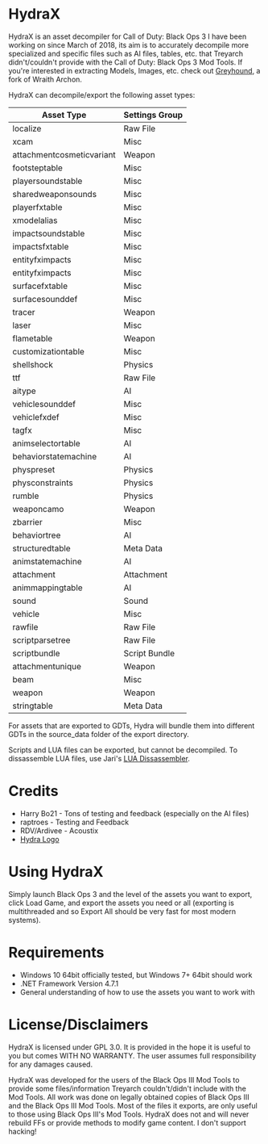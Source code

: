 # HydraX

HydraX is an asset decompiler for Call of Duty: Black Ops 3 I have been working on since March of 2018, its aim is to accurately decompile more specialized and specific files such as AI files, tables, etc. that Treyarch didn't/couldn't provide with the Call of Duty: Black Ops 3 Mod Tools. If you're interested in extracting Models, Images, etc. check out [Greyhound](https://github.com/Scobalula/Greyhound), a fork of Wraith Archon.

HydraX can decompile/export the following asset types:

| Asset Type                       | Settings Group                   |
|----------------------------------|----------------------------------|
| localize                         | Raw File                         |
| xcam                             | Misc                             |
| attachmentcosmeticvariant        | Weapon                           |
| footsteptable                    | Misc                             |
| playersoundstable                | Misc                             |
| sharedweaponsounds               | Misc                             |
| playerfxtable                    | Misc                             |
| xmodelalias                      | Misc                             |
| impactsoundstable                | Misc                             |
| impactsfxtable                   | Misc                             |
| entityfximpacts                  | Misc                             |
| entityfximpacts                  | Misc                             |
| surfacefxtable                   | Misc                             |
| surfacesounddef                  | Misc                             |
| tracer                           | Weapon                           |
| laser                            | Misc                             |
| flametable                       | Weapon                           |
| customizationtable               | Misc                             |
| shellshock                       | Physics                          |
| ttf                              | Raw File                         |
| aitype                           | AI                               |
| vehiclesounddef                  | Misc                             |
| vehiclefxdef                     | Misc                             |
| tagfx                            | Misc                             |
| animselectortable                | AI                               |
| behaviorstatemachine             | AI                               |
| physpreset                       | Physics                          |
| physconstraints                  | Physics                          |
| rumble                           | Physics                          |
| weaponcamo                       | Weapon                           |
| zbarrier                         | Misc                             |
| behaviortree                     | AI                               |
| structuredtable                  | Meta Data                        |
| animstatemachine                 | AI                               |
| attachment                       | Attachment                       |
| animmappingtable                 | AI                               |
| sound                            | Sound                            |
| vehicle                          | Misc                             |
| rawfile                          | Raw File                         |
| scriptparsetree                  | Raw File                         |
| scriptbundle                     | Script Bundle                    |
| attachmentunique                 | Weapon                           |
| beam                             | Misc                             |
| weapon                           | Weapon                           |
| stringtable                      | Meta Data                        |

For assets that are exported to GDTs, Hydra will bundle them into different GDTs in the source_data folder of the export directory.

Scripts and LUA files can be exported, but cannot be decompiled. To dissassemble LUA files, use Jari's [LUA Dissassembler](https://github.com/JariKCoding/T7-8-LuaDissassembler).

# Credits

* Harry Bo21 - Tons of testing and feedback (especially on the AI files)
* raptroes - Testing and Feedback
* RDV/Ardivee - Acoustix 
* [Hydra Logo](https://thenounproject.com/term/hydra/1389034/)

# Using HydraX

Simply launch Black Ops 3 and the level of the assets you want to export, click Load Game, and export the assets you need or all (exporting is multithreaded and so Export All should be very fast for most modern systems).

# Requirements

* Windows 10 64bit officially tested, but Windows 7+ 64bit should work
* .NET Framework Version 4.7.1
* General understanding of how to use the assets you want to work with

# License/Disclaimers

HydraX is licensed under GPL 3.0. It is provided in the hope it is useful to you but comes WITH NO WARRANTY. The user assumes full responsibility for any damages caused.

HydraX was developed for the users of the Black Ops III Mod Tools to provide some files/information Treyarch couldn't/didn't include with the Mod Tools. All work was done on legally obtained copies of Black Ops III and the Black Ops III Mod Tools. Most of the files it exports, are only useful to those using Black Ops III's Mod Tools. HydraX does not and will never rebuild FFs or provide methods to modify game content. I don't support hacking!